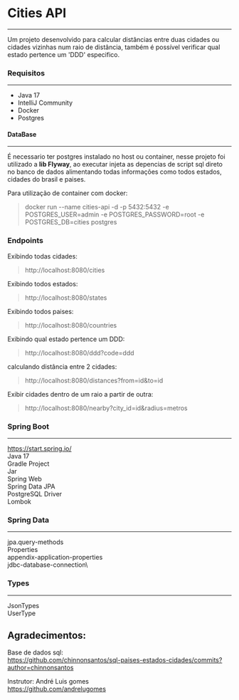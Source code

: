 # Cities API
---
Um projeto desenvolvido para calcular distâncias entre duas cidades ou cidades vizinhas num raio de distância, também é possível verificar qual estado pertence um 'DDD' especifico.


### Requisitos
---
* Java 17
* IntelliJ Community
* Docker
* Postgres



#### DataBase
---
  É necessario ter postgres instalado no host ou container, nesse projeto foi utilizado a **lib Flyway**, ao executar injeta as depencias de script sql direto no banco de dados alimentando todas informações como todos estados, cidades do brasil e paises.

  Para utilização de container com docker:

>docker run --name cities-api -d -p 5432:5432 -e POSTGRES_USER=admin -e POSTGRES_PASSWORD=root -e POSTGRES_DB=cities postgres



### **Endpoints**

Exibindo todas cidades:
> http://localhost:8080/cities

Exibindo todos estados:
> http://localhost:8080/states

Exibindo todos paises:
> http://localhost:8080/countries

Exibindo qual estado pertence um DDD:
> http://localhost:8080/ddd?code=ddd

calculando distância entre 2 cidades:
> http://localhost:8080/distances?from=id&to=id

Exibir cidades dentro de um raio a partir de outra:
> http://localhost:8080/nearby?city_id=id&radius=metros






### Spring Boot
---
https://start.spring.io/ \
Java 17 \
Gradle Project \
Jar\
Spring Web\
Spring Data JPA\
PostgreSQL Driver\
Lombok

### Spring Data
---
jpa.query-methods\
Properties\
appendix-application-properties\
jdbc-database-connection\

### Types
---
JsonTypes\
UserType



## Agradecimentos:
Base de dados sql:\
https://github.com/chinnonsantos/sql-paises-estados-cidades/commits?author=chinnonsantos

Instrutor: André Luis gomes\
https://github.com/andrelugomes